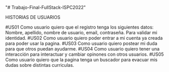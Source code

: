 "# Trabajo-Final-FullStack-ISPC2022"
 
 HISTORIAS DE USUARIOS
 
#US01 Como usuario quiero que el registro tenga los siguientes datos: Nombre, apellido, nombre de usuario, email, contraseña. Para validar mi identidad.
#US02 Como usuario quiero poder entrar a mi cuenta ya creada para poder usar la pagina.
#US03 Como usuario quiero postear mi duda para que otros puedan ayudarme.
#US04 Como usuario quiero tener una interacción  para interactuar y cambiar opinones con otros usuarios.
#US05 Como usuario quiero que la pagina tenga un buscador para evacuar  mis dudas sobre distintas curriculas.
 
 

